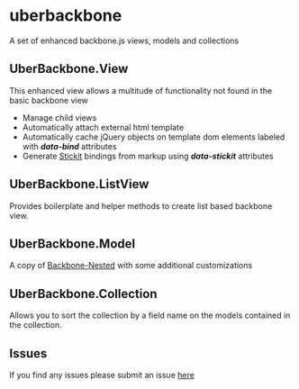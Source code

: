 uberbackbone
============

A set of enhanced backbone.js views, models and collections

## UberBackbone.View
This enhanced view allows a multitude of functionality not found in the basic backbone view
* Manage child views
* Automatically attach external html template
* Automatically cache jQuery objects on template dom elements labeled with ***data-bind*** attributes
* Generate [Stickit](https://github.com/NYTimes/backbone.stickit) bindings from markup using ***data-stickit*** attributes

## UberBackbone.ListView
Provides boilerplate and helper methods to create list based backbone view.

## UberBackbone.Model
A copy of [Backbone-Nested](https://github.com/afeld/backbone-nested) with some additional customizations

## UberBackbone.Collection
Allows you to sort the collection by a field name on the models contained in the collection.

## Issues
If you find any issues please submit an issue [here](https://github.com/schirinos/uberbackbone/issues)
